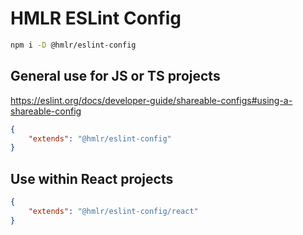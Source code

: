 # HMLR ESLint Config

```sh
npm i -D @hmlr/eslint-config
```

## General use for JS or TS projects

https://eslint.org/docs/developer-guide/shareable-configs#using-a-shareable-config

```json
{
    "extends": "@hmlr/eslint-config"
}
```

## Use within React projects

```json
{
    "extends": "@hmlr/eslint-config/react"
}
```

